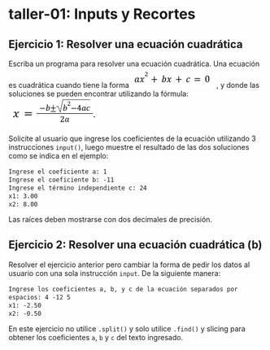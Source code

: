 # taller-01: Inputs y Recortes

## Ejercicio 1: Resolver una ecuación cuadrática

Escriba un programa para resolver una ecuación cuadrática. Una ecuación es cuadrática cuando tiene la forma ![image](image.png), y donde las soluciones se pueden encontrar utilizando la fórmula: ![image](image_2.png) 

Solicite al usuario que ingrese los coeficientes de la ecuación utilizando 3 instrucciones `input()`, luego muestre el resultado de las dos soluciones como se indica en el ejemplo: 

```
Ingrese el coeficiente a: 1
Ingrese el coeficiente b: -11
Ingrese el término independiente c: 24
x1: 3.00
x2: 8.00
```

Las raíces deben mostrarse con dos decimales de precisión.

## Ejercicio 2: Resolver una ecuación cuadrática (b)

Resolver el ejercicio anterior pero cambiar la forma de pedir los datos al usuario con una sola instrucción `input`. De la siguiente manera: 

```
Ingrese los coeficientes a, b, y c de la ecuación separados por espacios: 4 -12 5
x1: -2.50
x2: -0.50
```

En este ejercicio no utilice `.split()` y solo utilice `.find()` y slicing para obtener los coeficientes `a`, `b` y `c` del texto ingresado.
